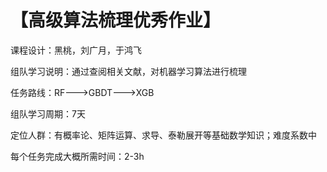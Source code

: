 # 【高级算法梳理优秀作业】

课程设计：黑桃，刘广月，于鸿飞

组队学习说明：通过查阅相关文献，对机器学习算法进行梳理

任务路线：RF--->GBDT--->XGB

组队学习周期：7天

定位人群：有概率论、矩阵运算、求导、泰勒展开等基础数学知识；难度系数中

每个任务完成大概所需时间：2-3h